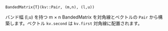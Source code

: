 ```
BandedMatrix{T}(kv::Pair, (m,n), (l,u))
```

バンド幅 (l,u) を持つ m × n BandedMatrix を対角線とベクトルの `Pair` から構築します。ベクトル `kv.second` は `kv.first` 対角線に配置されます。
